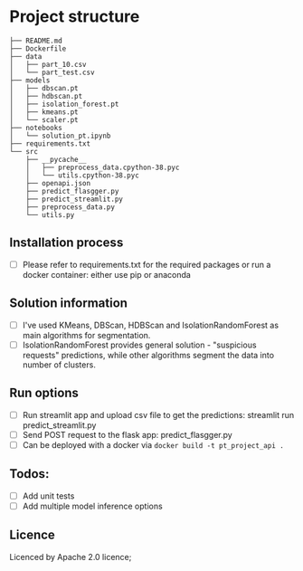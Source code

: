 # 

# Project structure
```
├── README.md
├── Dockerfile
├── data
│   ├── part_10.csv
│   └── part_test.csv
├── models
│   ├── dbscan.pt
│   ├── hdbscan.pt
│   ├── isolation_forest.pt
│   ├── kmeans.pt
│   └── scaler.pt
├── notebooks
│   └── solution_pt.ipynb
├── requirements.txt
└── src
    ├── __pycache__
    │   ├── preprocess_data.cpython-38.pyc
    │   └── utils.cpython-38.pyc
    ├── openapi.json
    ├── predict_flasgger.py
    ├── predict_streamlit.py
    ├── preprocess_data.py
    └── utils.py
```

## Installation process

- [ ] Please refer to requirements.txt for the required packages or run a docker container: either use pip or anaconda 

## Solution information

- [ ] I've used KMeans, DBScan, HDBScan and IsolationRandomForest as main algorithms for segmentation. 
- [ ] IsolationRandomForest provides general solution - "suspicious requests" predictions, while other algorithms segment the data into number of clusters.

## Run options

- [ ] Run streamlit app and upload csv file to get the predictions: streamlit run predict_streamlit.py
- [ ] Send POST request to the flask app: predict_flasgger.py
- [ ] Can be deployed with a docker via <code>docker build -t pt_project_api .</code>

## Todos:
    
- [ ] Add unit tests
- [ ] Add multiple model inference options

## Licence

Licenced by Apache 2.0 licence;